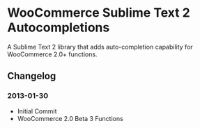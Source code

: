 WooCommerce Sublime Text 2 Autocompletions
==========================================

A Sublime Text 2 library  that adds auto-completion capability for WooCommerce 2.0+ functions.

## Changelog ##

### 2013-01-30 ###

* Initial Commit
* WooCommerce 2.0 Beta 3 Functions